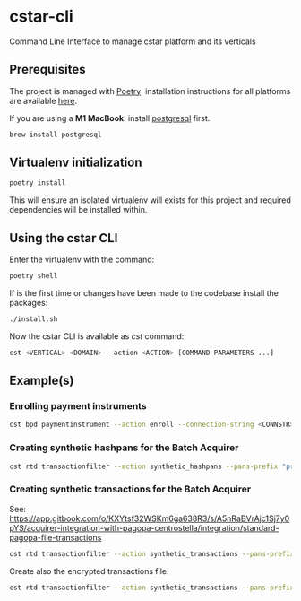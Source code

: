# cstar-cli

Command Line Interface to manage cstar platform and its verticals

## Prerequisites

The project is managed with [Poetry](https://python-poetry.org/): installation instructions for all platforms are available [here](https://python-poetry.org/docs/#osx--linux--bashonwindows-install-instructions).

If you are using a **M1 MacBook**: install [postgresql](https://www.postgresql.org/) first.
 ```bash
brew install postgresql
```

## Virtualenv initialization

```bash
poetry install
```

This will ensure an isolated virtualenv will exists for this project and required dependencies will be installed within.

## Using the cstar CLI

Enter the virtualenv with the command:

```bash
poetry shell
```

If is the first time or changes have been made to the codebase install the packages:

```bash
./install.sh
```

Now the cstar CLI is available as _cst_ command:

```bash
cst <VERTICAL> <DOMAIN> --action <ACTION> [COMMAND PARAMETERS ...]
```

## Example(s)

### Enrolling payment instruments

```bash
cst bpd paymentinstrument --action enroll --connection-string <CONNSTR> --file <INPUT_FILE>
```

### Creating synthetic hashpans for the Batch Acquirer

```bash
cst rtd transactionfilter --action synthetic_hashpans --pans-prefix "prefix_" --hashpans-qty 20000 --salt <SALT>
```

### Creating synthetic transactions for the Batch Acquirer

See: https://app.gitbook.com/o/KXYtsf32WSKm6ga638R3/s/A5nRaBVrAjc1Sj7y0pYS/acquirer-integration-with-pagopa-centrostella/integration/standard-pagopa-file-transactions

```bash
cst rtd transactionfilter --action synthetic_transactions --pans-prefix "prefix_" --pans-qty 20000 --trx-qty 100 --ratio 5 --pos-number 10000 --salt <SALT> --out-dir /tmp
```

Create also the encrypted transactions file:
```bash
cst rtd transactionfilter --action synthetic_transactions --pans-prefix "prefix_" --pans-qty 20000 --trx-qty 100 --ratio 5 --pos-number 10000 --salt <SALT> --out-dir /tmp --pgp --key ~/certificates/public.key
```